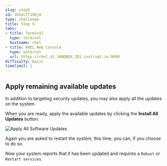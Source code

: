 ```yaml
---
slug: step5
id: 1bkacff1hbjm
type: challenge
title: Step 5
tabs:
- title: Terminal
  type: terminal
  hostname: rhel
- title: RHEL Web Console
  type: external
  url: https://rhel.${_SANDBOX_ID}.instruqt.io:9090
difficulty: basic
timelimit: 1
---
```

## Apply remaining available updates

In addition to targeting security updates, you may also apply all the updates on the system.

When you are ready, apply the available updates by clicking the __Install All Updates__ button.

![Apply All Software Updates](../assets/Apply-All-Updates.png)

Again you are asked to restart the system, this time, you can, if you choose to do so.

Now your system reports that it has been updated and requires a `Reboot` or `Restart services`.
